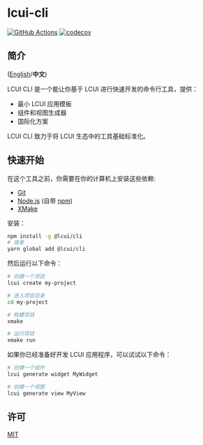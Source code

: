# lcui-cli

[![GitHub Actions](https://github.com/lc-ui/lcui-cli/workflows/Node.js%20CI/badge.svg)](https://github.com/lc-ui/lcui-cli/actions)
[![codecov](https://codecov.io/gh/lc-ui/lcui-cli/branch/master/graph/badge.svg?token=USK2SXHC86)](https://codecov.io/gh/lc-ui/lcui-cli)

## 简介

([English](README.md)/**中文**)

LCUI CLI 是一个能让你基于 LCUI 进行快速开发的命令行工具，提供：

- 最小 LCUI 应用模板
- 组件和视图生成器
- 国际化方案

LCUI CLI 致力于将 LCUI 生态中的工具基础标准化。

## 快速开始

在这个工具之前，你需要在你的计算机上安装这些依赖:

- [Git](https://git-scm.com)
- [Node.js](https://nodejs.org/en/download/) (自带 [npm](http://npmjs.com))
- [XMake](https://xmake.io/)

安装：

``` bash
npm install -g @lcui/cli
# 或者
yarn global add @lcui/cli
```

然后运行以下命令：

``` bash
# 创建一个项目
lcui create my-project

# 进入项目目录
cd my-project

# 构建项目
xmake

# 运行项目
xmake run
```

如果你已经准备好开发 LCUI 应用程序，可以试试以下命令：

``` bash
# 创建一个组件
lcui generate widget MyWidget

# 创建一个视图
lcui generate view MyView
```

## 许可

[MIT](LICENSE)
